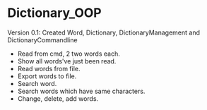 # Dictionary_OOP
Version 0.1: Created Word, Dictionary, DictionaryManagement and DictionaryCommandline 
  + Read from cmd, 2 two words each.
  + Show all words've just been read. 
  + Read words from file.
  + Export words to file.
  + Search word.
  + Search words which have same characters.
  + Change, delete, add words.

